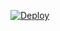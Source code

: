 
[![Deploy](https://www.herokucdn.com/deploy/button.svg)](https://heroku.com/deploy?template=https://github.com/NEOIR/ViranA)

